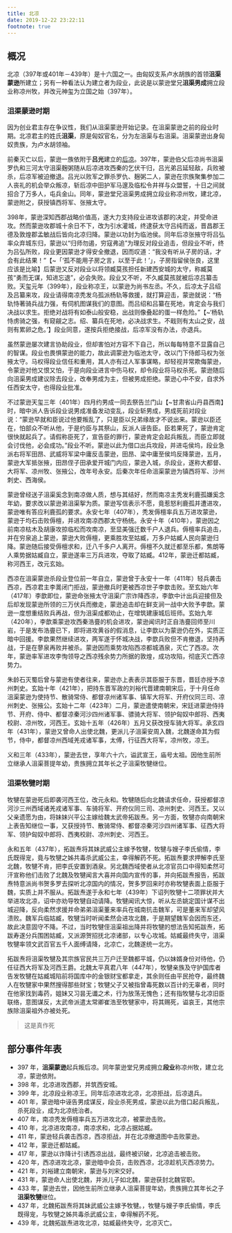 ```yaml
---
title: 北凉
date: 2019-12-22 23:22:11
footnote: true
---
```


## 概况

北凉（397年或401年－439年）是十六国之一。由匈奴支系卢水胡族的首领**沮渠蒙逊**所建立；另有一种看法认为建立者为段业，此说是以蒙逊堂兄**沮渠男成**拥立段业称凉州牧，并改元神玺为立国之始（397年）。

### 沮渠蒙逊时期

因为创业君主存在争议性，我们从沮渠蒙逊开始记录。在沮渠蒙逊之前的段业时期。北凉君主的姓氏**沮渠**，原是匈奴官名，分为左沮渠与右沮渠。沮渠蒙逊出身匈奴贵族，为卢水胡领袖。

前秦灭亡以后，蒙逊一族依附于**吕光**建立的[后凉](./后凉.html)。397年，蒙逊伯父后凉尚书沮渠罗仇和三河太守沮渠麹粥随从后凉进攻西秦的乞伏干归，吕光弟吕延轻敌，兵败被杀，后凉军被迫撤退。吕光以败军之罪杀罗仇、麹粥二人，蒙逊在宗族聚集参加二人丧礼的机会举众叛凉，斩后凉中田护军马邃及临松令井祥与众盟誓，十日之间就招合了万多人，屯兵金山。同年，蒙逊堂兄沮渠男成拥立段业称凉州牧，建北凉，蒙逊附之，获授镇西将军、张掖太守。

398年，蒙逊深知西郡战略价值高，遂大力支持段业进攻该郡的决定，并受命进攻。然而蒙逊攻郡城十余日不下，改为引水灌城，终逮获太守吕纯而返，晋昌郡王德及敦煌郡孟敏战后皆向北凉归降。蒙逊以功封为临池侯。同年后凉张掖守将吕弘率众弃城东归，蒙逊以“归师勿遏，穷寇弗追”为理反对段业追击，但段业不听，终为吕弘所败，段业更因蒙逊才得安全撤退，因而叹道：“我没有听从子房的话，才会有此结果！”【~「‘孤不能用子房之言，以至于此！’」，子房指留侯张良，这里应该是比喻】后蒙逊又反对段业以将领臧莫孩担任新建西安城的太守，称臧莫孩“勇而无谋，知进忘退”，必会失败。段业又不听，不久臧莫孩就被后凉吕纂击败。天玺元年（399年），段业称凉王，以蒙逊为尚书左丞。不久，后凉太子吕绍及吕纂来攻，段业请得南凉秃发乌孤派杨轨等救援，就打算迎击，蒙逊就说：“杨轨恃著骑兵战力强，有伺机图谋我们的意图。而吕绍和吕纂在死地，肯定会与我们决战以求生。拒绝对战将有如泰山般安稳，出战则像叠起的蛋一样危险。”【~‘杨轨恃虏骑之强，有窥觎之志。绍、纂兵在死地，必决战求生。不戢则有太山之安，战则有累卵之危。’】段业同意，遂按兵拒绝接战，后凉军没有办法，亦退兵。

虽然蒙逊屡次建言协助段业，但却害怕对方容不下自己，所以每每特意不显露自己的智谋。段业也畏惧蒙逊的能力，故此调蒙逊为临池太守，改以门下侍郎马权为张掖太守。马权得段业信任和重用，其人亦有过人军事谋略，却轻视并常欺侮蒙逊，令蒙逊对他又恨又怕，于是向段业进言中伤马权，却令段业将马权杀死。蒙逊随后向沮渠男成建议除去段业，改奉男成为主，但被男成拒绝。蒙逊心中不安，自求外任西安太守，也得段业批准。

不过蒙逊天玺三年（401年）四月约男成一同去祭告兰门山【~甘肃省山丹县西南】时，暗中派人告诉段业说男成准备发动变乱，段业斩男成，男成死前对段业说：“蒙逊早就和臣说过他要叛乱了，只是臣以兄弟缘故才不说出来。蒙逊以臣还在，怕部众不听从他，于是约臣与其祭山，反派人诬告臣。臣若果死了，蒙逊肯定很快就起兵了。请假称臣死了，宣告臣的罪行，蒙逊肯定会起兵叛乱，而臣立即就会讨伐他，必会成功。”段业不听。蒙逊以此为借口出兵攻段，并进屯侯坞，段业急派右将军田昂、武威将军梁中庸反击蒙逊，田昂、梁中庸至侯坞反降蒙逊，五月，蒙逊大军抵张掖，田昂侄子田承爱开城门内应，蒙逊入城，杀段业，遂称大都督、大将军、凉州牧、张掖公，改年号永安。后秦次年任命沮渠蒙逊为镇西将军、沙州刺史、西海侯。

蒙逊曾经送子沮渠奚念到南凉做人质，想与其结好，然而南凉主秃发利鹿孤嫌奚念年幼，要求改以蒙逊弟沮渠挐为质。蒙逊写信表示不愿，竟惹怒利鹿孤并遭进攻，蒙逊唯有答应利鹿孤的要求。永安七年（407年），秃发傉檀率兵五万进攻蒙逊，蒙逊于均石击败傉檀，并进攻南凉西郡太守杨统。永安十年（410年），蒙逊因之前南凉枯木及胡康攻掠临松而攻南凉，至显美强迁数千户人退兵。傉檀率兵追击，并在穷泉追上蒙逊，蒙逊大败傉檀，更乘胜攻至姑臧，万多户姑臧人民向蒙逊归降。蒙逊随后接受傉檀求和，迁八千多户人离开。傉檀不久就迁都至乐都，焦朗等人乘势据姑臧自立，蒙逊遂率三万兵进攻，夺取了姑臧。412年，蒙逊迁都姑臧，称河西王，改元玄始。

西凉在沮渠蒙逊杀段业登位前一年自立，蒙逊曾于永安十一年（411年）轻兵袭击西凉，西凉君主李暠闭门拒战，蒙逊撤兵时更被西凉世子李歆击败。至玄始六年（417年）李歆即位，蒙逊命张掖太守沮渠广宗诈降西凉，李歆中计出兵迎接但及后却发现蒙逊所领的三万伏兵而撤走，蒙逊追击却在鲜支涧一战中大败予李歆。蒙逊一度想重结败兵再战，但为沮渠成都劝止，在增筑建康城后班师。玄始九年（420年），李歆乘蒙逊攻西秦浩亹的机会进攻，蒙逊闻讯时正自浩亹回师至川岩，于是发布浩亹已下，即将进攻黄谷的假消息，让李歆以为蒙逊仍在外，实质正暗中回援。李歆果然继续进攻，两军遂于怀城决战，李歆兵败但不肯撤退，坚持再战，于是在蓼泉再败并被杀。蒙逊因而乘势攻陷西凉都城酒泉，灭亡了西凉。次年，蒙逊率军进攻李恂领导之西凉残余势力所据的敦煌，成功攻陷，彻底灭亡西凉势力。

朱龄石灭蜀后曾与蒙逊有使者往来，蒙逊亦上表表示其臣服于东晋，晋廷亦授予凉州刺史。玄始十年（421年），把持东晋军政的刘裕代晋建南朝宋后，于十月任命沮渠蒙逊为使持节、散骑常侍、都督凉州诸军事、镇军大将军、开府仪同三司、凉州刺史、张掖公。玄始十二年（423年）二月，蒙逊遣使南朝宋，宋廷进蒙逊侍持节、开府、侍中、都督凉秦河沙四州诸军事、骠骑大将军、领护匈奴中郎将、西夷校尉、凉州牧，河西王。玄始十五年（426年）五月又获改授车骑大将军。承玄四年（431年），蒙逊又曾命人出使北魏，更派儿子沮渠安周入魏，北魏遂命其为假节，侍中，都督凉州西域羌戎诸军事，太傅，行征西大将军，凉州牧，凉王。

义和三年（433年），蒙逊去世，享年六十六，谥武宣王，庙号太祖。因他生前所立继承人沮渠菩提年幼，贵族拥立其年长之子沮渠牧犍继位。

### 沮渠牧犍时期

牧犍在蒙逊死后即袭河西王位，改元永和。牧犍随后向北魏请求任命，获授都督凉河沙三州西域诸羌戎诸军事、车骑将军、开府仪同三司、凉州刺史、河西王。又以父亲遗愿为由，将妹妹兴平公主嫁给魏太武帝拓跋焘。另一方面，牧犍亦向南朝宋上表告知继位一事，又获授持节、散骑常侍、都督凉秦河沙四州诸军事、征西大将军、领护匈奴中郎将、西夷校尉、凉州刺史、河西王。

永和五年（437年），拓跋焘将其妹武威公主嫁予牧犍，牧犍与嫂子李氏偷情，李氏既得宠，竟与牧犍之姊共毒杀武威公主，幸得解药不死。拓跋焘要求押解李氏至北魏，牧犍不肯，把李氏安置到酒泉。另北魏西域使者从北凉官员口中得知柔然可汗宣称他们击败了北魏及牧犍闻言大喜并向国内宣传的事，并向拓跋焘报告，拓跋焘特意派尚书贺多罗去探听北凉国内的情况，贺多罗回来时亦称牧犍表面上臣服于魏，实质上并不服从。拓跋焘遂于永和七年（439年）下诏列牧犍十二项罪状并大举进攻北凉，诏中亦劝导牧犍自动请降。牧犍闻讯大惊，听从左丞姚定国计谋不出城迎降，反向柔然求援并命弟弟沮渠董来率兵在城南抗击魏军，可是董来军却望风溃败。魏军兵临姑臧，牧犍当时听闻柔然会进攻北魏，于是期望魏军会因而东还，故此决意固守不降。不过，当时牧犍侄沮渠祖出降并将牧犍的想法告知拓跋焘，拓跋寿遂分兵围困姑臧，又派源贺招抚北凉诸部，以专心攻城。姑臧最终失守，沮渠牧犍率领文武百官五千人面缚请降，北凉亡，北魏遂统一北方。

拓跋焘将沮渠牧犍及其宗族官民共三万户迁至魏都平城，仍以妹婿身份对待他，仍任征西大将军及河西王爵。北魏太平真君八年（447年），牧犍亲族及守护国库者告发牧犍在姑臧城陷前将国库中的金银财宝都拿走，其余则任由平民抢夺，最终魏人在牧犍家中果然搜得那些财宝；牧犍父子又被指曾毒死数以百计的无辜者，同时在他家找到毒药，姐妹又习昙无谶之术，行为放荡无愧色；还有指牧犍与北凉旧臣联络，意图谋反，太武帝派遣太常卿崔浩至牧犍家中，将其赐死，谥哀王，其他宗族除沮渠祖外亦被处死。

> 这是真作死

## 部分事件年表

- 397 年，**沮渠蒙逊**起兵叛后凉。同年蒙逊堂兄男成拥立**段业**称凉州牧，建立北凉，蒙逊依附。
- 398 年，北凉进攻西郡，并筑西安城。
- 399 年，北凉段业称凉王。同年后凉进攻北凉，北凉拒战，后凉退兵。
- 401 年，蒙逊暗中诬告男成谋反，段业杀死男成，蒙逊以此为借口起兵叛乱，杀死段业，成为北凉统治者。
- 407 年，南凉秃发傉檀率兵五万进攻北凉，被蒙逊击败。
- 410 年，北凉进攻南凉，南凉求和，北凉占据姑臧。
- 411 年，蒙逊轻兵袭击西凉，西凉拒战，并在北凉撤退图中击败蒙逊。
- 412 年，蒙逊迁都姑臧。
- 417 年，蒙逊以诈降计引诱西凉出战，最终被识破，北凉追击被击败。
- 420 年，西凉进攻北凉，蒙逊暗中会员，击败西凉，北凉趁机灭西凉势力。
- 421 年，刘裕建立南朝宋，蒙逊与刘宋交好。
- 431 年，蒙逊命人出使北魏，并派儿子如北魏，蒙逊获封北魏官职。
- 433 年，蒙逊去世，因他生前所立继承人沮渠菩提年幼，贵族拥立其年长之子**沮渠牧犍**继位。
- 437 年，北魏拓跋焘将其妹武威公主嫁予牧犍。，牧犍与嫂子李氏偷情，李氏既得宠，与牧犍之姊共毒杀武威公主，幸得解药不死。
- 439 年，北魏拓跋焘进攻北凉，姑臧最终失守，北凉灭亡。
